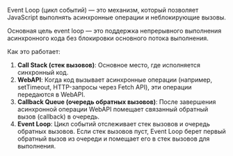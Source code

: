 Event Loop (цикл событий) — это механизм, который позволяет JavaScript выполнять
асинхронные операции и неблокирующие вызовы.

Основная цель event loop — это поддержка непрерывного выполнения асинхронного кода без блокировки основного потока выполнения.

Как это работает:
1. **Call Stack (стек вызовов)**: Основное место, где исполняется синхронный код.
2. **WebAPI**: Когда код вызывает асинхронные операции (например, setTimeout, HTTP-запросы через Fetch API), эти операции передаются в WebAPI.
3. **Callback Queue (очередь обратных вызовов)**: После завершения асинхронной операции WebAPI помещает связанный обратный вызов (callback) в очередь.
4. **Event Loop**: Цикл событий отслеживает стек вызовов и очередь обратных вызовов. Если стек вызовов пуст, Event Loop берет первый обратный вызов из очереди и помещает его в стек вызовов для выполнения.